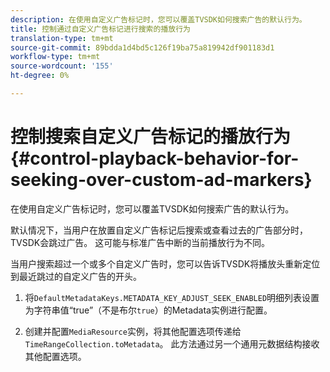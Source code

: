 ```yaml
---
description: 在使用自定义广告标记时，您可以覆盖TVSDK如何搜索广告的默认行为。
title: 控制通过自定义广告标记进行搜索的播放行为
translation-type: tm+mt
source-git-commit: 89bdda1d4bd5c126f19ba75a819942df901183d1
workflow-type: tm+mt
source-wordcount: '155'
ht-degree: 0%

---
```



# 控制搜索自定义广告标记的播放行为{#control-playback-behavior-for-seeking-over-custom-ad-markers}

在使用自定义广告标记时，您可以覆盖TVSDK如何搜索广告的默认行为。

默认情况下，当用户在放置自定义广告标记后搜索或查看过去的广告部分时，TVSDK会跳过广告。 这可能与标准广告中断的当前播放行为不同。

当用户搜索超过一个或多个自定义广告时，您可以告诉TVSDK将播放头重新定位到最近跳过的自定义广告的开头。

1. 将`DefaultMetadataKeys.METADATA_KEY_ADJUST_SEEK_ENABLED`明细列表设置为字符串值“true”（不是布尔`true`）的Metadata实例进行配置。

1. 创建并配置`MediaResource`实例，将其他配置选项传递给`TimeRangeCollection.toMetadata`。 此方法通过另一个通用元数据结构接收其他配置选项。

